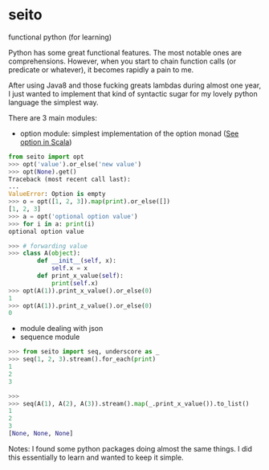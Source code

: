 # seito
functional python (for learning)

Python has some great functional features. The most notable ones are
comprehensions. However, when you start to chain function calls (or predicate
 or whatever), it becomes rapidly a pain to me.
 
After using Java8 and those fucking greats lambdas during almost one year, 
I just wanted to implement that kind of syntactic sugar for my lovely 
python language the simplest way.

There are 3 main modules:
* option module: simplest implementation of the option monad 
([See option in Scala](http://www.scala-lang.org/api/2.11.8/index.html#scala.Option))
``` python
from seito import opt
>>> opt('value').or_else('new value')
>>> opt(None).get()
Traceback (most recent call last):
...
ValueError: Option is empty
>>> o = opt([1, 2, 3]).map(print).or_else([])
[1, 2, 3]
>>> a = opt('optional option value')
>>> for i in a: print(i)
optional option value

>>> # forwarding value
>>> class A(object):
        def __init__(self, x):
            self.x = x
        def print_x_value(self):
            print(self.x)
>>> opt(A(1)).print_x_value().or_else(0)
1
>>> opt(A(1)).print_z_value().or_else(0)
0
```
* module dealing with json
* sequence module
``` python
>>> from seito import seq, underscore as _
>>> seq(1, 2, 3).stream().for_each(print)
1
2
3

>>>
>>> seq(A(1), A(2), A(3)).stream().map(_.print_x_value()).to_list()
1
2
3
[None, None, None]

```

Notes: I found some python packages doing almost the same things. I did 
this essentially to learn and wanted to keep it simple.
